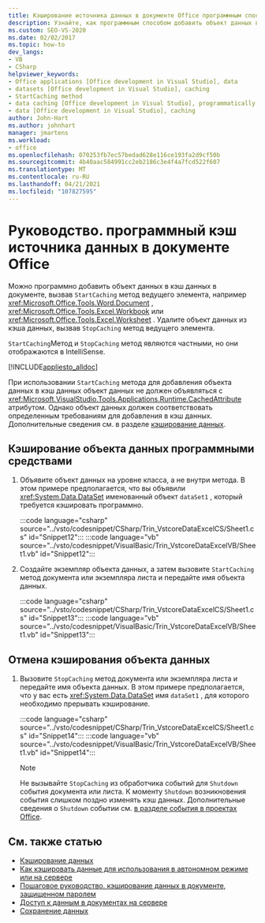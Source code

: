 ```yaml
---
title: Кэширование источника данных в документе Office программным способом
description: Узнайте, как программным способом добавить объект данных в кэш данных в документе путем вызова метода Старткачинг ведущего элемента.
ms.custom: SEO-VS-2020
ms.date: 02/02/2017
ms.topic: how-to
dev_langs:
- VB
- CSharp
helpviewer_keywords:
- Office applications [Office development in Visual Studio], data
- datasets [Office development in Visual Studio], caching
- StartCaching method
- data caching [Office development in Visual Studio], programmatically
- data [Office development in Visual Studio], caching
author: John-Hart
ms.author: johnhart
manager: jmartens
ms.workload:
- office
ms.openlocfilehash: 070253fb7ec57bedad628e116ce193fa2d9cf50b
ms.sourcegitcommit: 4b40aac584991cc2eb2186c3e4f4a7fcd522f607
ms.translationtype: MT
ms.contentlocale: ru-RU
ms.lasthandoff: 04/21/2021
ms.locfileid: "107827595"
---
```

# <a name="how-to-programmatically-cache-a-data-source-in-an-office-document"></a>Руководство. программный кэш источника данных в документе Office
  Можно программно добавить объект данных в кэш данных в документе, вызвав `StartCaching` метод ведущего элемента, например <xref:Microsoft.Office.Tools.Word.Document> , <xref:Microsoft.Office.Tools.Excel.Workbook> или <xref:Microsoft.Office.Tools.Excel.Worksheet> . Удалите объект данных из кэша данных, вызвав `StopCaching` метод ведущего элемента.

 `StartCaching`Метод и `StopCaching` метод являются частными, но они отображаются в IntelliSense.

 [!INCLUDE[appliesto_alldoc](../vsto/includes/appliesto-alldoc-md.md)]

 При использовании `StartCaching` метода для добавления объекта данных в кэш данных объект данных не должен объявляться с <xref:Microsoft.VisualStudio.Tools.Applications.Runtime.CachedAttribute> атрибутом. Однако объект данных должен соответствовать определенным требованиям для добавления в кэш данных. Дополнительные сведения см. в разделе [кэширование данных](../vsto/caching-data.md).

## <a name="to-programmatically-cache-a-data-object"></a>Кэширование объекта данных программными средствами

1. Объявите объект данных на уровне класса, а не внутри метода. В этом примере предполагается, что вы объявили <xref:System.Data.DataSet> именованный объект `dataSet1` , который требуется кэшировать программно.

     :::code language="csharp" source="../vsto/codesnippet/CSharp/Trin_VstcoreDataExcelCS/Sheet1.cs" id="Snippet12":::
     :::code language="vb" source="../vsto/codesnippet/VisualBasic/Trin_VstcoreDataExcelVB/Sheet1.vb" id="Snippet12":::

2. Создайте экземпляр объекта данных, а затем вызовите `StartCaching` метод документа или экземпляра листа и передайте имя объекта данных.

     :::code language="csharp" source="../vsto/codesnippet/CSharp/Trin_VstcoreDataExcelCS/Sheet1.cs" id="Snippet13":::
     :::code language="vb" source="../vsto/codesnippet/VisualBasic/Trin_VstcoreDataExcelVB/Sheet1.vb" id="Snippet13":::

## <a name="to-stop-caching-a-data-object"></a>Отмена кэширования объекта данных

1. Вызовите `StopCaching` метод документа или экземпляра листа и передайте имя объекта данных. В этом примере предполагается, что у вас есть <xref:System.Data.DataSet> имя `dataSet1` , для которого необходимо прерывать кэширование.

     :::code language="csharp" source="../vsto/codesnippet/CSharp/Trin_VstcoreDataExcelCS/Sheet1.cs" id="Snippet14":::
     :::code language="vb" source="../vsto/codesnippet/VisualBasic/Trin_VstcoreDataExcelVB/Sheet1.vb" id="Snippet14":::

    > [!NOTE]
    > Не вызывайте `StopCaching` из обработчика событий для `Shutdown` события документа или листа. К моменту `Shutdown` возникновения события слишком поздно изменять кэш данных. Дополнительные сведения о `Shutdown` событии см. [в разделе события в проектах Office](../vsto/events-in-office-projects.md).

## <a name="see-also"></a>См. также статью

- [Кэширование данных](../vsto/caching-data.md)
- [Как кэшировать данные для использования в автономном режиме или на сервере](../vsto/how-to-cache-data-for-use-offline-or-on-a-server.md)
- [Пошаговое руководство. кэширование данных в документе, защищенном паролем](../vsto/how-to-cache-data-in-a-password-protected-document.md)
- [Доступ к данным в документах на сервере](../vsto/accessing-data-in-documents-on-the-server.md)
- [Сохранение данных](../data-tools/save-data-back-to-the-database.md)
